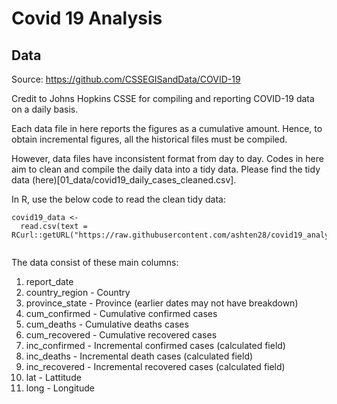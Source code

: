 # Covid 19 Analysis

## Data
Source:  https://github.com/CSSEGISandData/COVID-19

Credit to Johns Hopkins CSSE for compiling and reporting COVID-19 data on a daily basis. 

Each data file in here reports the figures as a cumulative amount. Hence, to obtain incremental figures, all the historical files must be compiled. 

However, data files have inconsistent format from day to day. Codes in here aim to clean and compile the daily data into a tidy data. Please find the tidy data (here)[01_data/covid19_daily_cases_cleaned.csv]. 

In R, use the below code to read the clean tidy data:

```
covid19_data <- 
  read.csv(text = RCurl::getURL("https://raw.githubusercontent.com/ashten28/covid19_analysis/master/01_data/covid19_daily_cases_cleaned.csv"))
  
```

The data consist of these main columns:

1. report_date
2. country_region - Country
3. province_state - Province (earlier dates may not have breakdown)
4. cum_confirmed  - Cumulative confirmed cases
5. cum_deaths     - Cumulative deaths cases
6. cum_recovered  - Cumulative recovered cases
7. inc_confirmed  - Incremental confirmed cases (calculated field)
8. inc_deaths     - Incremental death cases     (calculated field)
9. inc_recovered  - Incremental recovered cases (calculated field)
10. lat          - Lattitude
11. long         - Longitude

